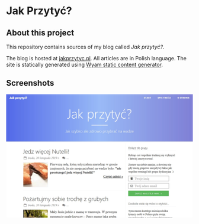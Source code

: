 # Jak Przytyć?

## About this project

This repository contains sources of my blog called *Jak przytyć?*.

The blog is hosted at [jakprzytyc.pl](https://jakprzytyc.pl/). All articles are in Polish language. The site is statically generated using [Wyam static content generator](https://wyam.io/).

## Screenshots

![JakPrzytyc on 2019-11-21](screenshot.webp)